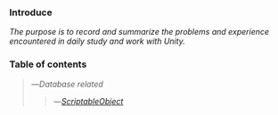 ### Introduce  
*The purpose is to record and summarize the problems and experience encountered in daily study and work with Unity.*  
### Table of contents  
>—*Database related*  
 >>—[*ScriptableObject*]("./Database-Related/ScriptableObject.md")
